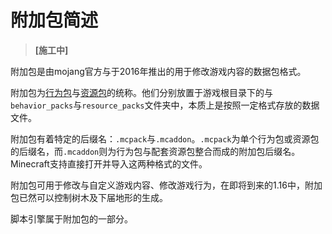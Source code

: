 # 附加包简述

> **[施工中]**

附加包是由mojang官方与于2016年推出的用于修改游戏内容的数据包格式。

附加包为[行为包](behavior_pack.html)与[资源包](resource_pack.html)的统称。他们分别放置于游戏根目录下的与`behavior_packs`与`resource_packs`文件夹中，本质上是按照一定格式存放的数据文件。

附加包有着特定的后缀名：`.mcpack`与`.mcaddon`。`.mcpack`为单个行为包或资源包的后缀名，而`.mcaddon`则为行为包与配套资源包整合而成的附加包后缀名。Minecraft支持直接打开并导入这两种格式的文件。

附加包可用于修改与自定义游戏内容、修改游戏行为，在即将到来的1.16中，附加包已然可以控制树木及下届地形的生成。

脚本引擎属于附加包的一部分。